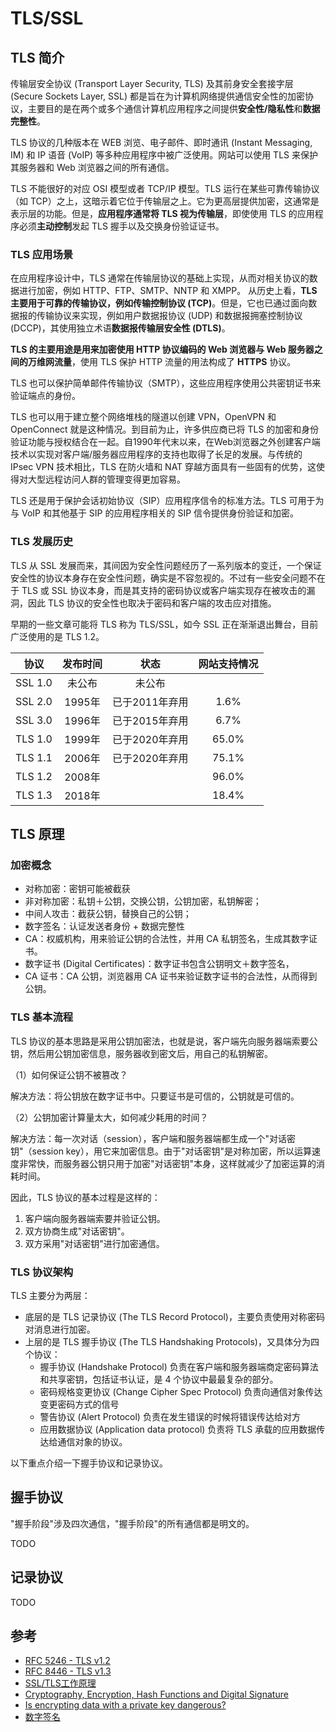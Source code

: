 # TLS/SSL

## TLS 简介

传输层安全协议 (Transport Layer Security, TLS) 及其前身安全套接字层 (Secure Sockets Layer, SSL) 都是旨在为计算机网络提供通信安全性的加密协议，主要目的是在两个或多个通信计算机应用程序之间提供**安全性/隐私性**和**数据完整性**。

TLS 协议的几种版本在 WEB 浏览、电子邮件、即时通讯 (Instant Messaging, IM) 和 IP 语音 (VoIP) 等多种应用程序中被广泛使用。网站可以使用 TLS 来保护其服务器和 Web 浏览器之间的所有通信。

TLS 不能很好的对应 OSI 模型或者 TCP/IP 模型。TLS 运行在某些可靠传输协议（如 TCP）之上，这暗示着它位于传输层之上。它为更高层提供加密，这通常是表示层的功能。但是，**应用程序通常将 TLS 视为传输层**，即使使用 TLS 的应用程序必须**主动控制**发起 TLS 握手以及交换身份验证证书。

### TLS 应用场景
在应用程序设计中，TLS 通常在传输层协议的基础上实现，从而对相关协议的数据进行加密，例如 HTTP、FTP、SMTP、NNTP 和 XMPP。 从历史上看，**TLS 主要用于可靠的传输协议，例如传输控制协议 (TCP)**。但是，它也已通过面向数据报的传输协议来实现，例如用户数据报协议 (UDP) 和数据报拥塞控制协议 (DCCP)，其使用独立术语**数据报传输层安全性 (DTLS)**。

**TLS 的主要用途是用来加密使用 HTTP 协议编码的 Web 浏览器与 Web 服务器之间的万维网流量**，使用 TLS 保护 HTTP 流量的用法构成了 **HTTPS** 协议。

TLS 也可以保护简单邮件传输协议（SMTP），这些应用程序使用公共密钥证书来验证端点的身份。

TLS 也可以用于建立整个网络堆栈的隧道以创建 VPN，OpenVPN 和 OpenConnect 就是这种情况。到目前为止，许多供应商已将 TLS 的加密和身份验证功能与授权结合在一起。自1990年代末以来，在Web浏览器之外创建客户端技术以实现对客户端/服务器应用程序的支持也取得了长足的发展。与传统的 IPsec VPN 技术相比，TLS 在防火墙和 NAT 穿越方面具有一些固有的优势，这使得对大型远程访问人群的管理变得更加容易。

TLS 还是用于保护会话初始协议（SIP）应用程序信令的标准方法。TLS 可用于为与 VoIP 和其他基于 SIP 的应用程序相关的 SIP 信令提供身份验证和加密。

### TLS 发展历史
TLS 从 SSL 发展而来，其间因为安全性问题经历了一系列版本的变迁，一个保证安全性的协议本身存在安全性问题，确实是不容忽视的。不过有一些安全问题不在于 TLS 或 SSL 协议本身，而是其支持的密码协议或客户端实现存在被攻击的漏洞，因此 TLS 协议的安全性也取决于密码和客户端的攻击应对措施。

早期的一些文章可能将 TLS 称为 TLS/SSL，如今 SSL 正在渐渐退出舞台，目前广泛使用的是 TLS 1.2。

|  协议   | 发布时间 |      状态      | 网站支持情况 |
| :-----: | :------: | :------------: | :----------: |
| SSL 1.0 |  未公布  |     未公布     |              |
| SSL 2.0 |  1995年  | 已于2011年弃用 |     1.6%     |
| SSL 3.0 |  1996年  | 已于2015年弃用 |     6.7%     |
| TLS 1.0 |  1999年  | 已于2020年弃用 |    65.0%     |
| TLS 1.1 |  2006年  | 已于2020年弃用 |    75.1%     |
| TLS 1.2 |  2008年  |                |    96.0%     |
| TLS 1.3 |  2018年  |                |    18.4%     |

## TLS 原理

### 加密概念

- 对称加密：密钥可能被截获
- 非对称加密：私钥＋公钥，交换公钥，公钥加密，私钥解密；
- 中间人攻击：截获公钥，替换自己的公钥；
- 数字签名：认证发送者身份 + 数据完整性
- CA：权威机构，用来验证公钥的合法性，并用 CA 私钥签名，生成其数字证书。
- 数字证书 (Digital Certificates)：数字证书包含公钥明文＋数字签名，
- CA 证书：CA 公钥，浏览器用 CA 证书来验证数字证书的合法性，从而得到公钥。

### TLS 基本流程

TLS 协议的基本思路是采用公钥加密法，也就是说，客户端先向服务器端索要公钥，然后用公钥加密信息，服务器收到密文后，用自己的私钥解密。

（1）如何保证公钥不被篡改？

解决方法：将公钥放在数字证书中。只要证书是可信的，公钥就是可信的。

（2）公钥加密计算量太大，如何减少耗用的时间？

解决方法：每一次对话（session），客户端和服务器端都生成一个"对话密钥"（session key），用它来加密信息。由于"对话密钥"是对称加密，所以运算速度非常快，而服务器公钥只用于加密"对话密钥"本身，这样就减少了加密运算的消耗时间。

因此，TLS 协议的基本过程是这样的：

1. 客户端向服务器端索要并验证公钥。
2. 双方协商生成"对话密钥"。
3. 双方采用"对话密钥"进行加密通信。

### TLS 协议架构

TLS 主要分为两层：

- 底层的是 TLS 记录协议 (The TLS Record Protocol)，主要负责使用对称密码对消息进行加密。
- 上层的是 TLS 握手协议 (The TLS Handshaking Protocols)，又具体分为四个协议：
    - 握手协议 (Handshake Protocol) 负责在客户端和服务器端商定密码算法和共享密钥，包括证书认证，是 4 个协议中最最复杂的部分。
    - 密码规格变更协议 (Change Cipher Spec Protocol) 负责向通信对象传达变更密码方式的信号
    - 警告协议 (Alert Protocol) 负责在发生错误的时候将错误传达给对方
    - 应用数据协议 (Application data protocol) 负责将 TLS 承载的应用数据传达给通信对象的协议。

以下重点介绍一下握手协议和记录协议。

## 握手协议

"握手阶段"涉及四次通信，"握手阶段"的所有通信都是明文的。

TODO

## 记录协议

TODO


## 参考
- [RFC 5246 - TLS v1.2](https://tools.ietf.org/html/rfc5246)
- [RFC 8446 - TLS v1.3](https://tools.ietf.org/html/rfc8446)
- [SSL/TLS工作原理](https://zhuanlan.zhihu.com/p/66029254)
- [Cryptography, Encryption, Hash Functions and Digital Signature](https://medium.com/@ealtili/cryptography-encryption-hash-functions-and-digital-signature-101-298a03eb9462)
- [Is encrypting data with a private key dangerous?](https://security.stackexchange.com/questions/11879/is-encrypting-data-with-a-private-key-dangerous/20362)
- [数字签名](https://www.ruanyifeng.com/blog/2011/08/what_is_a_digital_signature.html)

